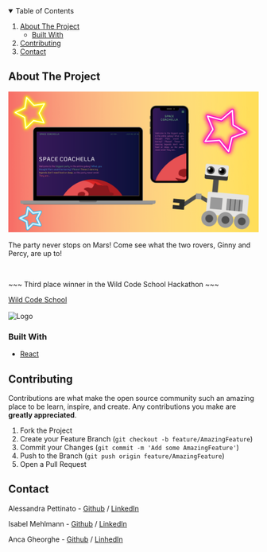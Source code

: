 <!-- TABLE OF CONTENTS -->
<details open="open">
  <summary>Table of Contents</summary>
  <ol>
    <li>
      <a href="#about-the-project">About The Project</a>
      <ul>
        <li><a href="#built-with">Built With</a></li>
      </ul>
    </li>
    <li><a href="#contributing">Contributing</a></li>
    <li><a href="#contact">Contact</a></li>
  </ol>
</details>

## About The Project

![Product Name Screen Shot](src/assets/Poster.png)

The party never stops on Mars! Come see what the two rovers, Ginny and Percy, are up to!

<!-- PROJECT LOGO -->
<br />
    <p> ~~~ Third place winner in the Wild Code School Hackathon ~~~ </p>
    <a href="https://www.wildcodeschool.com/en-GB"><p> Wild Code School</p></a>
    <img src="assets/bronze.png" alt="Logo" align="center" width="80" height="80">


### Built With


* [React](https://reactjs.org/)

 <!-- CONTRIBUTING -->
## Contributing

Contributions are what make the open source community such an amazing place to be learn, inspire, and create. Any contributions you make are **greatly appreciated**.

1. Fork the Project
2. Create your Feature Branch (`git checkout -b feature/AmazingFeature`)
3. Commit your Changes (`git commit -m 'Add some AmazingFeature'`)
4. Push to the Branch (`git push origin feature/AmazingFeature`)
5. Open a Pull Request

<!-- CONTACT -->
## Contact

Alessandra Pettinato - [Github](https://github.com/AlessandraPettinato) / [LinkedIn](https://www.linkedin.com/in/alessandra-pettinato/)

Isabel Mehlmann - [Github](https://github.com/Pits111) / [LinkedIn](https://www.linkedin.com/in/isabelmehlmann/)

Anca Gheorghe - [Github](https://github.com/anca2196) / [LinhedIn](https://www.linkedin.com/in/anca-laura-gheorghe/)


